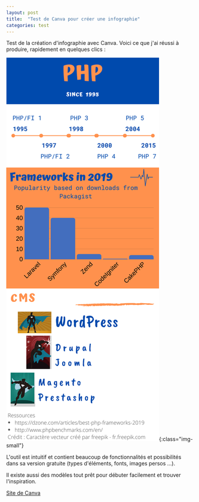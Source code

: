 ```yaml
---
layout: post
title:  "Test de Canva pour créer une infographie"
categories: test
---
```


Test de la création d'infographie avec Canva. Voici ce que j'ai réussi à produire, rapidement en quelques clics :

![Mon infographie sur Canva](/assets/img/PHP-infographie.png){:class="img-small"}

L'outil est intuitif et contient beaucoup de fonctionnalités et possibilités dans sa version gratuite (types d'éléments, fonts, images persos ...).

Il existe aussi des modèles tout prêt pour débuter facilement et trouver l'inspiration.

[Site de Canva](https://www.canva.com/)